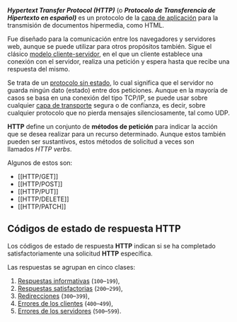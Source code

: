 **_Hypertext Transfer Protocol (HTTP)_** (o **_Protocolo de Transferencia de Hipertexto en español)_** es un protocolo de la [capa de aplicación](http://es.wikipedia.org/wiki/Capa_de_aplicaci%C3%B3n) para la transmisión de documentos hipermedia, como HTML. 

Fue diseñado para la comunicación entre los navegadores y servidores web, aunque se puede utilizar para otros propósitos también. Sigue el clásico [modelo cliente-servidor](http://es.wikipedia.org/wiki/Cliente-servidor), en el que un cliente establece una conexión con el servidor, realiza una petición y espera hasta que recibe una respuesta del mismo. 

Se trata de un [protocolo sin estado](http://es.wikipedia.org/wiki/Protocolo_sin_estado), lo cual significa que el servidor no guarda ningún dato (estado) entre dos peticiones. Aunque en la mayoría de casos se basa en una conexión del tipo TCP/IP, se puede usar sobre cualquier [capa de transporte](http://es.wikipedia.org/wiki/Capa_de_transporte) segura o de confianza, es decir, sobre cualquier protocolo que no pierda mensajes silenciosamente, tal como UDP.

**HTTP** define un conjunto de **métodos de petición** para indicar la acción que se desea realizar para un recurso determinado. Aunque estos también pueden ser sustantivos, estos métodos de solicitud a veces son llamados _HTTP verbs_.

Algunos de estos son:
- [[HTTP/GET]]
- [[HTTP/POST]]
- [[HTTP/PUT]]
- [[HTTP/DELETE]]
- [[HTTP/PATCH]]

## Códigos de estado de respuesta HTTP
Los códigos de estado de respuesta **HTTP** indican si se ha 
completado satisfactoriamente una solicitud **HTTP** específica. 

Las respuestas se agrupan en cinco clases:
1. [Respuestas informativas](https://developer.mozilla.org/es/docs/Web/HTTP/Reference/Status#respuestas_informativas) (`100`–`199`),
2. [Respuestas satisfactorias](https://developer.mozilla.org/es/docs/Web/HTTP/Reference/Status#respuestas_satisfactorias) (`200`–`299`),
3. [Redirecciones](https://developer.mozilla.org/es/docs/Web/HTTP/Reference/Status#redirecciones) (`300`–`399`),
4. [Errores de los clientes](https://developer.mozilla.org/es/docs/Web/HTTP/Reference/Status#errores_de_cliente) (`400`–`499`),
5. [Errores de los servidores](https://developer.mozilla.org/es/docs/Web/HTTP/Reference/Status#errores_de_servidor) (`500`–`599`).